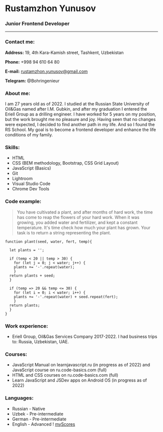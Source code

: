 # Rustamzhon Yunusov

### Junior Frontend Developer
---
### Contact me:


**Address:** 19, 4th Kara-Kamish street, Tashkent, Uzbekistan


**Phone:** +998 94 610 64 80


**E-mail:** rustamzhon.yunusov@gmail.com


**Telegram:** @Bohringenieur


### About me:


I am 27 years old as of 2022. I studied at the Russian State University of Oil&Gas named after I.M. Gubkin, and after my graduation I entered the Eriell Group as a drilling engineer. I have worked for 5 years on my position, but the work brought me no pleasure and joy. Having seen that no changes were expected, I decided to find another path in my life. And so I found the RS School.
My goal is to become a frontend developer and enhance the life conditions of my family.


### Skills:


* HTML
* CSS (BEM methodology, Bootstrap, CSS Grid Layout)
* JavaScript (Basics)
* Git
* Lightroom
* Visual Studio Code
* Chrome Dev Tools


### Code example:


> You have cultivated a plant, and after months of hard work, the time has come to reap the flowers of your hard work. When it was growing, you added water and fertilizer, and kept a constant temperature. It's time check how much your plant has grown.
> Your task is to return a string representing the plant.


```
function plant(seed, water, fert, temp){

  let plants = '';
  
  if (temp < 20 || temp > 30) {
    for (let j = 0; j < water; j++) {
    plants += '-'.repeat(water);
    }
  return plants + seed;
  }
  
  if (temp => 20 && temp <= 30) {
    for (let i = 0; i < water; i++) {
    plants += '-'.repeat(water) + seed.repeat(fert);
    }
  return plants;
  }
}
```

### Work experience:


* Eriell Group, Oil&Gas Services Company 2017-2022. I had business trips to: Russia, Uzbekistan, UAE.


### Courses:


* JavaScript Manual on learnjavascript.ru (in progress as of 2022) and JavaScript course on ru.code-basics.com (full)
* HTML and CSS courses on ru.code-basics.com (full)
* Learn JavaScript and JSDev apps on Android OS (in progress as of 2022)


### Languages:


* Russian - Native
* Uzbek - Pre-intermediate
* German - Pre-intermediate
* English - Advanced
! [myScores](D:\Studying\Scores.jpeg)